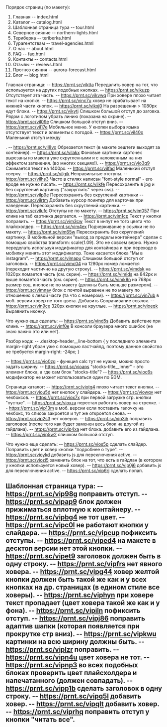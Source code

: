 Порядок страниц (по макету):
1. Главная                    -- index.html
2. Каталог                    -- catalog.html
3. Шаблонная страница тура    -- tour.html
4. Северное сияние            -- northern-lights.html
5. Териберка                  -- teriberka.html
6. Турагентствам              -- travel-agencies.html
7. О нас                      -- about.html
8. FAQ                        -- faq.html
9. Контакты                   -- contacts.html
10. Отзывы                    -- reviews.html
11. Прогноз сияния            -- aurora-forecast.html
12. Блог                      -- blog.html


Главная страница:
-- https://prnt.sc/viktta Передалить ховер на тот, что используется на других подобных кнопках.
-- https://prnt.sc/vikuzp Отсутствует эта часть.
-- https://prnt.sc/vikvwq При ховере плохо читает текст на кнопке.
-- https://prnt.sc/vinc7u ховер не срабатывает на нижней части кнопок.
-- https://prnt.sc/vikxj0 На разрешении > 1080px едут блоки.
-- https://prnt.sc/vikytj Слишком большой отступ до заговка. Рядом с логотипом убрать линию (показана на скрине).
-- https://prnt.sc/vil09e Слишком большой отступ вниз.
-- https://prnt.sc/vil17e Мобильное меню. У кнопки выбора языка отсутствует текст и элементы с погодой.
-- https://prnt.sc/vil40o Маленький отступ между <p>.
-- https://prnt.sc/vil8vo Обрезается текст (в макете хештеги выходят за контейнер).
-- https://prnt.sc/vilakx Фоновые картинки карточек вырезаны из макета уже скругленными и с наложенным на них эффектом затенения. (во многих секциях!).
-- https://prnt.sc/vio3q9 Сжимается текст на 1400px.
-- https://prnt.sc/vilfad Маленький отступ сверху.
-- https://prnt.sc/vilgik Неправильные отступы.
-- https://prnt.sc/vilhs3 Часто в стилях написан "font-style normal" - его вроде не нужно писать.
-- https://prnt.sc/vilkfe Пересохранить в jpg и без скруглений картинку ("закруглить" через css).
-- https://prnt.sc/vilp9e Пересохранить без скруглений картинки
-- https://prnt.sc/vilrtm Добавить курсор поинтер для карточек при наведении. Пересохранить без скруглений картинки.
-- https://prnt.sc/vilufc Отступы не по макету.
-- https://prnt.sc/vim057 При клике на таб картинка дергается.
-- https://prnt.sc/vim1cp Текст у кнопки поправить.
-- https://prnt.sc/vim3cw Текст в инпут не того цвета что плайсхолдер.
-- https://prnt.sc/vim4ex Подчеркивание у ссылки не по макету.
-- https://prnt.sc/vim65w Пересохранить без скруглений картинку. В мобильной версии "выход за пределы контейнера" сделан с помощью свойства transform: scale(1.09). Это не совсем верно. Нужно переделать используя модификатор для контайнера и при переходе в мобилку менять этот модификатор. Тоже касается блока "Мы в instagram".
-- https://prnt.sc/vimapu Слишком большой отступ от заголовка.
-- https://prnt.sc/vimc04 на 1280px номер ломается (переходит частично на другую строку).
-- https://prnt.sc/vimdsk на 1020px ломается часть (см. скрин).
-- https://prnt.sc/vimids на 842px и выше ломается часть (см. скрин).
-- https://prnt.sc/vimk8n на 768px размер соц. кнопок не по макету (должны быть меньше размером).
-- https://prnt.sc/vimnav блок с почтой выравнен не по макету по отношению к левой части (та что с номером).
-- https://prnt.sc/vin7ub в моб. версии ховер не того цвета. Добавить Сворачивание ссылок.
-- https://prnt.sc/vin9ce 320px кнопки не круглые. 
-- https://prnt.sc/vioeqk Выравнить иконку.

Что нужно еще сделать:
-- https://prnt.sc/vind5s Добавить действие при клике.
-- https://prnt.sc/vinf0e В консоли браузера много ошибок (не знаю важно это или нет). 

Разбор кода:
-- .desktop-header__line-bottom {  у последнего элемента margin-right убран уже с помощью ластчайлд, поэтому данное свойство не требуется
    margin-right: -24px;
}

-- https://prnt.sc/vio0zg - функция calc тут не нужна, можно просто задать ширину.
-- https://prnt.sc/vioaps "stocks-title__inner" - это элемент блока, а где сам блок "stocks-title"? 
-- https://prnt.sc/vioc6s модификатор не может использоваться один по БЭМ.


Страница каталог:
-- https://prnt.sc/viotg4 плохо читает текст кнопки.
-- https://prnt.sc/viou5d нет кнопок у слайдера.
-- https://prnt.sc/viowqv нет чекбоксов.
-- https://prnt.sc/viox7x при первой загрузке стр. кнопки "пустые".
-- https://prnt.sc/vioxza перестал работать ховер на стрелке.
-- https://prnt.sc/vip13m в моб. версии если поставить галочку на чекбокс, то список закроется и тут же откроется снова.
-- https://prnt.sc/vip2s3 нет ховеров.
-- https://prnt.sc/vip3ih поправить заголовок (после того как будет заменен весь блок на другой из гайдлана).
-- https://prnt.sc/vip4xa нет блока. добавить его из гайдлана.
-- https://prnt.sc/vip5w2 слишком большой отступ.

Что нужно еще сделать:
-- https://prnt.sc/vios5p сделать слайдер. Поправить цвет и ховер кнопки "подробнее о туре".
-- https://prnt.sc/vioykd добавить js для переключения active.
-- https://prnt.sc/viozi5 заменить блок на тот, что есть в гайдлан (в котором у кнопки используется новый ховер).
-- https://prnt.sc/vip0j6 добавить js для переключения active.
-- https://prnt.sc/vip6rj сделать попап.


Шаблонная страница тура:
-- https://prnt.sc/vip98g поправить отступ.
-- https://prnt.sc/vipap9 блок должен прижиматься вплотную к контайнеру.
-- https://prnt.sc/vipbg4 не тот цвет.
-- https://prnt.sc/vipc0l не работают кнопки у слайдера.
-- https://prnt.sc/vipcup пофиксить отступы.
-- https://prnt.sc/viped4 на макете в десктоп версии нет этой кнопки.
-- https://prnt.sc/vipet9 заголовок должен быть в одну строку.
-- https://prnt.sc/vipfrs нет явного ховера.
-- https://prnt.sc/vipg44 ховер желтой кнопки должен быть такой же как и у всех кнопках на др. страницах (в едином стиле все ховеры).
-- https://prnt.sc/viphyn при ховере текст пропадает (цвет ховера такой же как и у фона).
-- https://prnt.sc/vipiln пофиксить отступ.
-- https://prnt.sc/vipj86 поправить адаптив шапки (которая появляется при прокрутке стр вниз).
-- https://prnt.sc/vipkwu картинки на всю ширину должны быть.
-- https://prnt.sc/viplzr поправить.
-- https://prnt.sc/vipn4u цвет ховера не тот.
-- https://prnt.sc/vipnp3 во всех подобных блоках проверить цвет плайсхолдера и напечатанного (должен совпадать).
-- https://prnt.sc/vipp1b сделать заголовок в одну строку.
-- https://prnt.sc/vipq5l добавить ховер.
-- https://prnt.sc/vipqlt добавить ховер.
-- https://prnt.sc/viprhq поправить отступ у кнопки "читать все".
-- 

